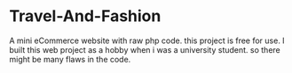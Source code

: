 # Travel-And-Fashion
A mini eCommerce website with raw php code.
this project is free for use. 
I built this web project as a hobby when i was a university student. so there might be many flaws in the code. 

